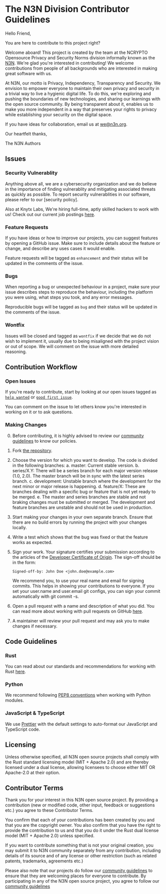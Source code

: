 # The N3N Division Contributor Guidelines

Hello Friend,

You are here to contribute to this project right?

Welcome aboard! This project is created by the team at the NCRYPTO Opensource Privacy and Security Norms division informally known as the [N3N](https://n3n.org). We're glad you're interested in contributing! We welcome contributions from people of all backgrounds who are interested in making great software with us.

At N3N, our motto is Privacy, Independency, Transparency and Security. We envision to empower everyone to maintain their own privacy and security in a trivial way to live a hygienic digital life. To do this, we're exploring and pushing the boundaries of new technologies, and sharing our learnings with the open source community. By being transparent about it, enables us to make you more independent in a way that preserves your rights to privacy while establishing your security on the digital space.

If you have ideas for collaboration, email us at [we@n3n.org](mailto:we@n3n.org).

Our heartfelt thanks,

The N3N Authors

## Issues

### Security Vulnerablity

Anything above all, we are a cybersecurity organization and we do believe in the importance of finding vulnerablity and mitigating associated threats as quickly as possible. To report security vulnerablities in our software, please refer to our [security policy].

Also at Knytx Labs, We're hiring full-time, aptly skilled hackers to work with us! Check out our current job postings [here](https://knytx.com/jobs).

### Feature Requests

If you have ideas or how to improve our projects, you can suggest features by opening a GitHub issue. Make sure to include details about the feature or change, and describe any uses cases it would enable.

Feature requests will be tagged as `enhancement` and their status will be updated in the comments of the issue.

### Bugs

When reporting a bug or unexpected behaviour in a project, make sure your issue describes steps to reproduce the behaviour, including the platform you were using, what steps you took, and any error messages.

Reproducible bugs will be tagged as `bug` and their status will be updated in the comments of the issue.

### Wontfix

Issues will be closed and tagged as `wontfix` if we decide that we do not wish to implement it, usually due to being misaligned with the project vision or out of scope. We will comment on the issue with more detailed reasoning.

## Contribution Workflow

### Open Issues

If you're ready to contribute, start by looking at our open issues tagged as [`help wanted`](../../issues?q=is%3Aopen+is%3Aissue+label%3A"help+wanted") or [`good first issue`](../../issues?q=is%3Aopen+is%3Aissue+label%3A"good+first+issue").

You can comment on the issue to let others know you're interested in working on it or to ask questions.

### Making Changes

0. Before contributing, it is highly advised to review our [community guidelines] to know our policies.

1. Fork [the repository].

2. Choose the version for which you want to develop. The code is divided in the following branches:
   a. master: Current stable version.
   b. series/X.Y: There will be a series branch for each major version release (1.0, 2.0). The master branch will be in sync with the latest series branch.
   c. development: Unstable branch where the development for the next minor or major release is happening.
   d. feature/X: These are branches dealing with a specific bug or feature that is not yet ready to be merged.
   e. The master and series branches are stable and not braking changes must be submitted or merged. The development and feature branches are unstable and should not be used in production.

3. Start making your changes in your own separate branch. Ensure that there are no build errors by running the project with your changes locally.

4. Write a test which shows that the bug was fixed or that the feature works as expected.

5. Sign your work. Your signature certifies your submission according to the articles of the [Developer Certificate of Origin](/DCO). The sign-off should be in the form:

   ```text
   Signed-off-by: John Doe <john.doe@example.com>
   ```

   We recommend you, to use your real name and email for signing commits. This helps in showing your contributions to everyone. If you set your user.name and user.email git configs, you can sign your commit automatically with git commit -s.

6. Open a pull request with a name and description of what you did. You can read more about working with pull requests on GitHub [here](https://help.github.com/en/articles/creating-a-pull-request-from-a-fork).

7. A maintainer will review your pull request and may ask you to make changes if necessary.

## Code Guidelines

### Rust

You can read about our standards and recommendations for working with Rust [here](https://n3n.org/community/guidelines/rust).

### Python

We recommend following [PEP8 conventions](https://www.python.org/dev/peps/pep-0008/) when working with Python modules.

### JavaScript & TypeScript

We use [Prettier](https://prettier.io/) with the default settings to auto-format our JavaScript and TypeScript code.

## Licensing

Unless otherwise specified, all N3N open source projects shall comply with the Rust standard licensing model (MIT + Apache 2.0) and are thereby licensed under a dual license, allowing licensees to choose either MIT OR Apache-2.0 at their option.

## Contributor Terms

Thank you for your interest in this N3N open source project. By providing a contribution (new or modified code, other input, feedback or suggestions etc.) you agree to these Contributor Terms.

You confirm that each of your contributions has been created by you and that you are the copyright owner. You also confirm that you have the right to provide the contribution to us and that you do it under the Rust dual license model (MIT + Apache 2.0) unless specified.

If you want to contribute something that is not your original creation, you may submit it to N3N community separately from any contribution, including details of its source and of any license or other restriction (such as related patents, trademarks, agreements etc.)

Please also note that our projects do follow our [community guidelines] to ensure that they are welcoming places for everyone to contribute. By participating in any of the N3N open source project, you agree to follow our [community guidelines]

[the repository]: ./
[community guidelines]: ./CODE_OF_CONDUCT.md
